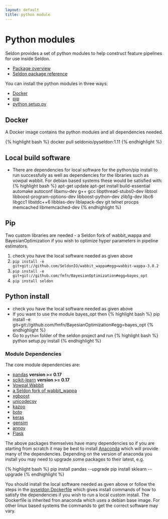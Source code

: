 ```yaml
---
layout: default
title: python module
---
```


# Python modules
Seldon provides a set of python modules to help construct feature pipelines for use inside Seldon.

 * [Package overview](prediction-pipeline.html)
 * [Seldon package reference](/python/index.html)

You can install the python modules in three ways:

 * [Docker](#docker)
 * [pip](#pip)
 * [python setup.py](#python-setup)


## Docker<a name="docker"></a>

A Docker image contains the python modules and all dependencies needed. 

{% highlight bash %}
   docker pull seldonio/pyseldon:1.11
{% endhighlight %}

## Local build software

 * There are dependencies for local software for the python/pip install to run successfully as well as dependencies for the libraries such as vowpal wabbit. For debian based systems these would be satisfied with:
{% highlight bash %}
apt-get update
apt-get install build-essential automake autoconf libxmu-dev g++ gcc libpthread-stubs0-dev libtool libboost-program-options-dev libboost-python-dev zlib1g-dev libc6 libgcc1 libstdc++6 libblas-dev liblapack-dev git telnet procps memcached libmemcached-dev
{% endhighlight %}


## Pip<a name="pip"></a>

Two custom libraries are needed - a Seldon fork of wabbit_wappa and BayesianOptimization if you wish to optimize hyper parameters in pipeline estimators.

 1. check you have the local software needed as given above
 1. ```pip install -e git+git://github.com/SeldonIO/wabbit_wappa#egg=wabbit-wappa-3.0.2```
 1. ```pip install -e git+git://github.com/fmfn/BayesianOptimization#egg=bayes_opt```
 1. ```pip install seldon```


## Python install<a name="python-setup"></a>

 * check you have the local software needed as given above
 * If you want to use the module bayes_opt then 
    {% highlight bash %}
      pip install -e git+git://github.com/fmfn/BayesianOptimization#egg=bayes_opt
    {% endhighlight %}
 * Go to  ```python``` folder of the seldon project and run
{% highlight bash %}
 python setup.py install
{% endhighlight %}

### Module Dependencies

The core module dependencies are:

  * [pandas](http://pandas.pydata.org/) **version >= 0.17**
  * [scikit-learn](http://scikit-learn.org/stable/) **version >= 0.17**
  * [Vowpal Wabbit](https://github.com/JohnLangford/vowpal_wabbit/wiki)
  * [a Seldon fork of wabbit_wappa](https://github.com/SeldonIO/wabbit_wappa)
  * [xgboost](https://github.com/dmlc/xgboost)
  * [unicodecsv](https://github.com/jdunck/python-unicodecsv)
  * [kazoo](https://kazoo.readthedocs.org/en/latest/)
  * [boto](https://github.com/boto/boto)
  * [keras](https://github.com/fchollet/keras)
  * [gensim](https://radimrehurek.com/gensim/)
  * [annoy](https://github.com/spotify/annoy)
  * [Flask](http://flask.pocoo.org/)

The above packages themselves have many dependencies so if you are starting from scratch it may be best to install [Anaconda](http://continuum.io/downloads) which will provide many of the dependencies. Depending on the version of anaconda you install you may need to upgrade some packages to their latest, e.g.

{% highlight bash %}
pip install pandas --upgrade
pip install sklearn --upgrade
{% endhighlight %}

You should install the local software needed as gven above or follow the steps in the [pyseldon Dockerfile](https://github.com/SeldonIO/seldon-server/blob/master/python/docker/pyseldon/Dockerfile) which gives install commands of how to satisfy the dependencies if you wish to run a local custom install. The Dockerfile is inherited fron anaconda which uses a debian base image. For other linux based systems the commands to get the correct software may vary.




